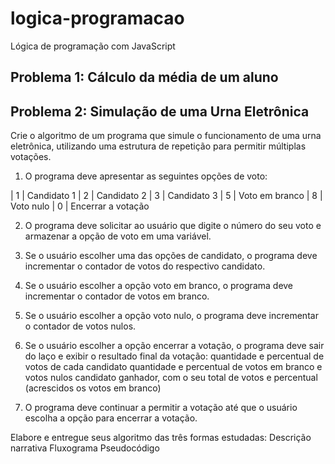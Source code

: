 # logica-programacao
Lógica de programação com JavaScript

## Problema 1: Cálculo da média de um aluno

## Problema 2: Simulação de uma Urna Eletrônica

Crie o algoritmo de um programa que simule o funcionamento de uma urna eletrônica, utilizando uma estrutura de repetição para permitir múltiplas votações.

1. O programa deve apresentar as seguintes opções de voto:

| 1 | Candidato 1
| 2 | Candidato 2
| 3 | Candidato 3
| 5 | Voto em branco
| 8 | Voto nulo
| 0 | Encerrar a votação

2. O programa deve solicitar ao usuário que digite o número do seu voto e armazenar a opção de voto em uma variável.

3. Se o usuário escolher uma das opções de candidato, o programa deve incrementar o contador de votos do respectivo candidato.

4. Se o usuário escolher a opção voto em branco, o programa deve incrementar o contador de votos em branco.

5. Se o usuário escolher a opção voto nulo, o programa deve incrementar o contador de votos nulos.

6. Se o usuário escolher a opção encerrar a votação, o programa deve sair do laço e exibir o resultado final da votação:
quantidade e percentual de votos de cada candidato
quantidade e percentual de votos em branco e votos nulos
candidato ganhador, com o seu total de votos e percentual (acrescidos os votos em branco)
 
7. O programa deve continuar a permitir a votação até que o usuário escolha a opção para encerrar a votação.

Elabore e entregue seus algoritmo das três formas estudadas:
Descrição narrativa
Fluxograma
Pseudocódigo